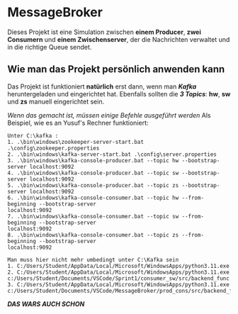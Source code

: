 # MessageBroker
Dieses Projekt ist eine Simulation zwischen **einem Producer**, **zwei Consumern** und **einem Zwischenserver**, der die Nachrichten verwaltet 
und in die richtige Queue sendet.

## Wie man das Projekt persönlich anwenden kann 
Das Projekt ist funktioniert **natürlich** erst dann, wenn man ***Kafka*** heruntergeladen und eingerichtet hat. Ebenfalls sollten die ***3 Topics***: **hw**, **sw** 
und **zs** manuell eingerichtet sein.

*Wenn das gemacht ist, müssen einige Befehle ausgeführt werden*
Als Beispiel, wie es an Yusuf's Rechner funktioniert:
```
Unter C:\kafka :
1. .\bin\windows\zookeeper-server-start.bat .\config\zookeeper.properties
2. .\bin\windows\kafka-server-start.bat .\config\server.properties
3. .\bin\windows\kafka-console-producer.bat --topic hw --bootstrap-server localhost:9092
4. .\bin\windows\kafka-console-producer.bat --topic sw --bootstrap-server localhost:9092
5. .\bin\windows\kafka-console-producer.bat --topic zs --bootstrap-server localhost:9092
6. .\bin\windows\kafka-console-consumer.bat --topic hw --from-beginning --bootstrap-server 
localhost:9092
7. .\bin\windows\kafka-console-consumer.bat --topic sw --from-beginning --bootstrap-server 
localhost:9092
8. .\bin\windows\kafka-console-consumer.bat --topic zs --from-beginning --bootstrap-server 
localhost:9092

Man muss hier nicht mehr umbedingt unter C:\Kafka sein
1. C:/Users/Student/AppData/Local/Microsoft/WindowsApps/python3.11.exe 
2. C:/Users/Student/AppData/Local/Microsoft/WindowsApps/python3.11.exe 
c:/Users/Student/Documents/VSCode/Sprint1/consumer_sw/src/backend_func.py
3. C:/Users/Student/AppData/Local/Microsoft/WindowsApps/python3.11.exe 
c:/Users/Student/Documents/VSCode/MessageBroker/prod_cons/src/backend_func.py
```
***DAS WARS AUCH SCHON***
